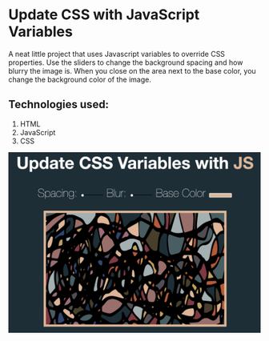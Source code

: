 # Update CSS with JavaScript Variables

A neat little project that uses Javascript variables to override CSS properties. Use the sliders to change the background spacing and how blurry the image is. When you close on the area next to the base color, you change the background color of the image.

## Technologies used:
1. HTML
2. JavaScript
3. CSS

![What the application looks like:](/assets/img/cssvariablescreenshot.png)
